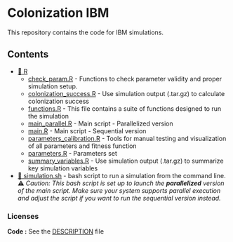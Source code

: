 
<!-- README.md is generated from README.Rmd. Please edit that file -->

# Colonization IBM

This repository contains the code for IBM simulations.

## Contents

- [:file_folder: R](R)
  - [check_param.R]() - Functions to check parameter validity and proper
    simulation setup.
  - [colonization_success.R]() - Use simulation output (.tar.gz) to
    calculate colonization success
  - [functions.R]() - This file contains a suite of functions designed
    to run the simulation
  - [main_parallel.R]() - Main script - Parallelized version
  - [main.R]() - Main script - Sequential version
  - [parameters_calibration.R]() - Tools for manual testing and
    visualization of all parameters and fitness function
  - [parameters.R]() - Parameters set
  - [summary_variables.R]() - Use simulation output (.tar.gz) to
    summarize key simulation variables
- [:rocket: simulation.sh]() - bash script to run a simulation from the
  command line.  
  :warning: *Caution: This bash script is set up to launch the
  **parallelized** version of the main script. Make sure your system
  supports parallel execution and adjust the script if you want to run
  the sequential version instead.*

### Licenses

**Code :** See the [DESCRIPTION](DESCRIPTION) file
